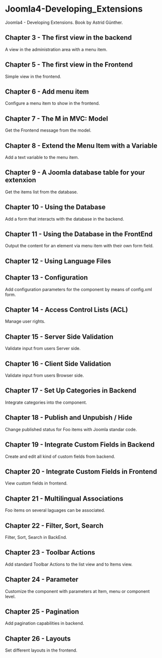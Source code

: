 # Joomla4-Developing_Extensions
Joomla4 - Developing Extensions. Book by Astrid Günther.

## Chapter 3 - The first view in the backend

A view in the administration area with a menu item.

## Chapter 5 - The first view in the Frontend

Simple view in the frontend.

## Chapter 6 - Add menu item

Configure a menu item to show in the frontend.

## Chapter 7 - The M in MVC: Model

Get the Frontend message from the model.

## Chapter 8 - Extend the Menu Item with a Variable

Add a text variable to the menu item.

## Chapter 9 - A Joomla database table for your extenxion

Get the items list from the database.

## Chapter 10 - Using the Database

Add a form that interacts with the database in the backend.

## Chapter 11 - Using the Database in the FrontEnd

Output the content for an element via menu item with their own form field.

## Chapter 12 - Using Language Files

## Chapter 13 - Configuration

Add configuration parameters for the component by means of config.xml form.

## Chapter 14 - Access Control Lists (ACL)

Manage user rights.

## Chapter 15 - Server Side Validation

Validate input from users Server side.

## Chapter 16 - Client Side Validation

Validate input from users Browser side.

## Chapter 17 - Set Up Categories in Backend

Integrate categories into the component.

## Chapter 18 - Publish and Unpubish / Hide

Change published status for Foo items with Joomla standar code.

## Chapter 19 - Integrate Custom Fields in Backend

Create and edit all kind of custom fields from backend.

## Chapter 20 - Integrate Custom Fields in Frontend

View custom fields in frontend.

## Chapter 21 - Multilingual Associations

Foo items on several laguages can be associated.

## Chapter 22 - Filter, Sort, Search

Filter, Sort, Search in BackEnd.

## Chapter 23 - Toolbar Actions

Add standard Toolbar Actions to the list view and to Items view.

## Chapter 24 - Parameter

Customize the component with parameters at Item, menu or component level.

## Chapter 25 - Pagination

Add pagination capabilities in backend.

## Chapter 26 - Layouts

Set different layouts in the frontend.